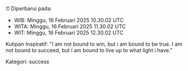 ⏰ Diperbarui pada:
- WIB: Minggu, 16 Februari 2025 10.30.02 UTC
- WITA: Minggu, 16 Februari 2025 11.30.02 UTC
- WIT: Minggu, 16 Februari 2025 12.30.02 UTC

Kutipan Inspiratif:
"I am not bound to win, but i am bound to be true. I am not bound to succeed, but i am bound to live up to what light i have."


Kategori: success

